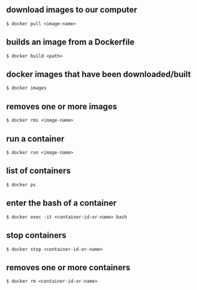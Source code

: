 download images to our computer
----
```
$ docker pull <image-name>
```

builds an image from a Dockerfile
----
```
$ docker build <path>
```

docker images that have been downloaded/built
----
```
$ docker images
```

removes one or more images
----
````
$ docker rmi <image-name>
````

run a container
----
````
$ docker run <image-name>
````

list of containers
----
````
$ docker ps
````

enter the bash of a container
----
````
$ docker exec -it <container-id-or-name> bash
````

stop containers
----
````
$ docker stop <container-id-or-name>
````

removes one or more containers
----
````
$ docker rm <container-id-or-name>
````